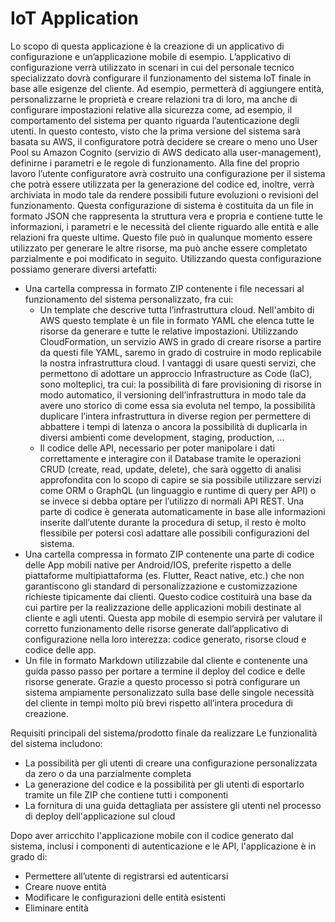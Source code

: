 # IoT Application
Lo scopo di questa applicazione è la creazione di un applicativo di configurazione e
un’applicazione mobile di esempio.
L’applicativo di configurazione verrà utilizzato in scenari in cui del personale tecnico
specializzato dovrà configurare il funzionamento del sistema IoT finale in base alle esigenze
del cliente. Ad esempio, permetterà di aggiungere entità, personalizzarne le proprietà e creare
relazioni tra di loro, ma anche di configurare impostazioni relative alla sicurezza come, ad
esempio, il comportamento del sistema per quanto riguarda l’autenticazione degli utenti.
In questo contesto, visto che la prima versione del sistema sarà
basata su AWS, il configuratore potrà decidere se creare o meno uno User Pool su Amazon
Cognito (servizio di AWS dedicato alla user-management), definirne i parametri e le regole di
funzionamento.
Alla fine del proprio lavoro l’utente configuratore avrà costruito una configurazione per il
sistema che potrà essere utilizzata per la generazione del codice ed, inoltre, verrà archiviata in
modo tale da rendere possibili future evoluzioni o revisioni del funzionamento.
Questa configurazione di sistema è costituita da un file in formato JSON che rappresenta la
struttura vera e propria e contiene tutte le informazioni, i parametri e le necessità del cliente
riguardo alle entità e alle relazioni fra queste ultime. Questo file può in qualunque momento
essere utilizzato per generare le altre risorse, ma può anche essere completato parzialmente e
poi modificato in seguito. Utilizzando questa configurazione possiamo generare diversi
artefatti:
- Una cartella compressa in formato ZIP contenente i file necessari al funzionamento del
sistema personalizzato, fra cui:
  - Un template che descrive tutta l’infrastruttura cloud. Nell'ambito di AWS questo
  template è un file in formato YAML che elenca tutte le risorse da generare e tutte le relative
  impostazioni. Utilizzando CloudFormation, un servizio AWS in grado di creare risorse a
  partire da questi file YAML, saremo in grado di costruire in modo replicabile la nostra
  infrastruttura cloud. I vantaggi di usare questi servizi, che permettono di adottare un
  approccio Infrastructure as Code (IaC), sono molteplici, tra cui: la possibilità di fare
  provisioning di risorse in modo automatico, il versioning dell’infrastruttura in modo tale da
  avere uno storico di come essa sia evoluta nel tempo, la possibilità duplicare l’intera
  infrastruttura in diverse region per permettere di abbattere i tempi di latenza o ancora la
  possibilità di duplicarla in diversi ambienti come development, staging, production, ...
  - Il codice delle API, necessario per poter manipolare i dati correttamente e interagire
  con il Database tramite le operazioni CRUD (create, read, update, delete), che sarà oggetto di
  analisi approfondita con lo scopo di capire se sia possibile utilizzare servizi come ORM o
  GraphQL (un linguaggio e runtime di query per API) o se invece si debba optare per l’utilizzo
  di normali API REST.
  Una parte di codice è generata automaticamente in base alle informazioni inserite dall’utente
  durante la procedura di setup, il resto è molto flessibile per potersi così adattare alle possibili
  configurazioni del sistema.
- Una cartella compressa in formato ZIP contenente una parte di codice delle App mobili
native per Android/IOS, preferite rispetto a delle piattaforme multipiattaforma (es. Flutter,
React native, etc.) che non garantiscono gli standard di personalizzazione e customizzazione
richieste tipicamente dai clienti. Questo codice costituirà una base da cui partire per la
realizzazione delle applicazioni mobili destinate al cliente e agli utenti.
Questa app mobile di esempio servirà per valutare il corretto
funzionamento delle risorse generate dall’applicativo di configurazione nella loro interezza:
codice generato, risorse cloud e codice delle app.
- Un file in formato Markdown utilizzabile dal cliente e contenente una guida passo passo per
portare a termine il deploy del codice e delle risorse generate.
Grazie a questo processo si potrà configurare un sistema ampiamente personalizzato sulla
base delle singole necessità del cliente in tempi molto più brevi rispetto all’intera procedura
di creazione.

Requisiti principali del sistema/prodotto finale da realizzare
Le funzionalità del sistema includono:
- La possibilità per gli utenti di creare una configurazione personalizzata da zero o da
una parzialmente completa
- La generazione del codice e la possibilità per gli utenti di esportarlo tramite un file ZIP
che contiene tutti i componenti
- La fornitura di una guida dettagliata per assistere gli utenti nel processo di deploy
dell'applicazione sul cloud

Dopo aver arricchito l'applicazione mobile con il codice generato dal sistema, inclusi i
componenti di autenticazione e le API, l'applicazione è in grado di:
- Permettere all’utente di registrarsi ed autenticarsi
- Creare nuove entità
- Modificare le configurazioni delle entità esistenti
- Eliminare entità
